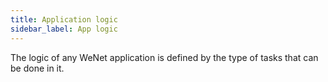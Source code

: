 ```yaml
---
title: Application logic
sidebar_label: App logic
---
```


The logic of any WeNet application is defined by the type of tasks
that can be done in it. 
